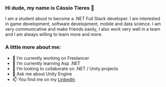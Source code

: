 ### Hi dude, my name is Cássio Tieres 👋


I am a student about to become a .NET Full Stack developer.
I am interested in game development, software development, mobile and data science. I am very communicative and make friends easily, I also work very well in a team and I am always willing to learn more and more.

### A little more about me:
- 🔭 I’m currently working on Freelancer
- 🌱 I’m currently learning Asp .NET
- 👯 I’m looking to collaborate on .NET / Unity projects
- 💬 Ask me about Unity Engine
- 📫 You find me on my [LinkedIn](https://www.linkedin.com/in/c%C3%A1ssio-tieres-bomfim-99573a179/) 
